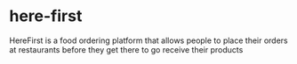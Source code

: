 # here-first
HereFirst is a food ordering platform that allows people to place their orders at restaurants before they get there to go receive their products
